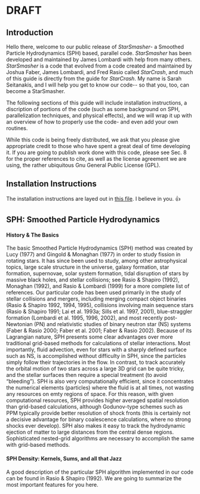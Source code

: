 # DRAFT

## Introduction

Hello there, welcome to our public release of *StarSmasher*- a Smoothed Particle Hydrodynamics (SPH) based, parallel code. *StarSmasher* has been developed and maintained by James Lombardi with help from many others. *StarSmasher* is a code that evolved from a code created and maintained by Joshua Faber, James Lombardi, and Fred Rasio called *StarCrash*, and much of this guide is directly from the guide for *StarCrash*. My name is Sarah Seitanakis, and I will help you get to know our code-- so that you, too, can become a StarSmasher. 

The following sections of this guide will include installation instructions, a discription of portions of the code (such as some background on SPH, parallelization techniques, and physical effects), and we will wrap it up with an overview of how to properly use the code- and even add your own routines. 
  
While this code is being freely distributed, we ask that you please give appropriate credit to those who have spent a great deal of time developing it. If you are going to publish work done with this code, please see Sec. 8 for the proper references to cite, as well as the license agreement we are using, the rather ubiquitous Gnu General Public License (GPL).



## Installation Instructions

The installation instructions are layed out in [this file](./installation.md). I believe in you. :thumbsup:



## SPH: Smoothed Particle Hydrodynamics

#### History & The Basics

The basic Smoothed Particle Hydrodynamics (SPH) method was created by Lucy (1977) and
Gingold & Monaghan (1977) in order to study fission in rotating stars. It has since been used to
study, among other astrophysical topics, large scale structure in the universe, galaxy formation,
star formation, supernovae, solar system formation, tidal disruption of stars by massive black holes,
and stellar collisions; see Rasio & Shapiro (1992), Monaghan (1992), and Rasio & Lombardi (1999)
for a more complete list of references. Our particular code has been used primarily in the study of
stellar collisions and mergers, including merging compact object binaries (Rasio & Shapiro 1992,
1994, 1995), collisions involving main sequence stars (Rasio & Shapiro 1991; Lai et al. 1993a; Sills
et al. 1997, 2001), blue-straggler formation (Lombardi et al. 1995, 1996, 2002), and most recently
post-Newtonian (PN) and relativistic studies of binary neutron star (NS) systems (Faber & Rasio
2000; Faber et al. 2001; Faber & Rasio 2002). 
Because of its Lagrangian nature, SPH presents some clear advantages over more traditional
grid-based methods for calculations of stellar interactions. Most importantly, fluid advection, even
for stars with a sharply defined surface such as NS, is accomplished without difficulty in SPH,
since the particles simply follow their trajectories in the flow. In contrast, to track accurately the
orbital motion of two stars across a large 3D grid can be quite tricky, and the stellar surfaces
then require a special treatment (to avoid “bleeding”). SPH is also very computationally efficient,
since it concentrates the numerical elements (particles) where the fluid is at all times, not wasting
any resources on emty regions of space. For this reason, with given computational resources, SPH
provides higher averaged spatial resolution than grid-based calculations, although Godunov-type
schemes such as PPM typically provide better resolution of shock fronts (this is certainly not a
decisive advantage for binary coalescence calculations, where no strong shocks ever develop). SPH
also makes it easy to track the hydrodynamic ejection of matter to large distances from the central
dense regions. Sophisticated nested-grid algorithms are necessary to accomplish the same with
grid-based methods.

#### SPH Density: Kernels, Sums, and all that Jazz

A good description of the particular SPH algorithm implemented in our code can be found in
Rasio & Shapiro (1992). We are going to summarize the most important features for you here.

